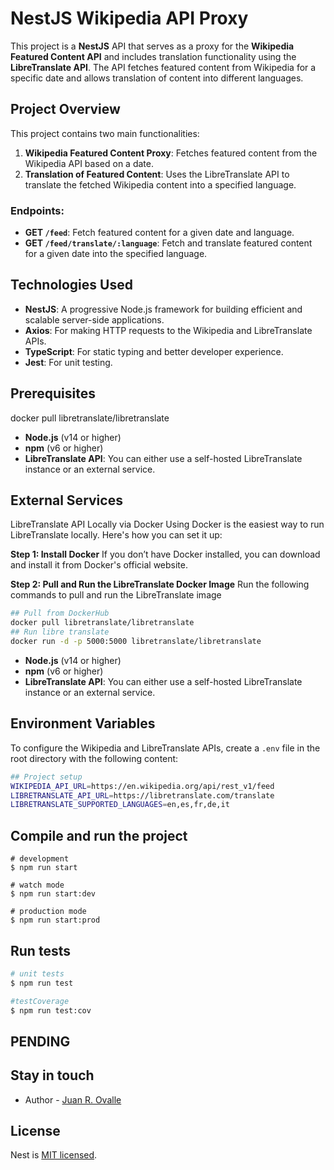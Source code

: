# NestJS Wikipedia API Proxy

This project is a **NestJS** API that serves as a proxy for the **Wikipedia Featured Content API** and includes translation functionality using the **LibreTranslate API**. The API fetches featured content from Wikipedia for a specific date and allows translation of content into different languages.

## Project Overview

This project contains two main functionalities:
1. **Wikipedia Featured Content Proxy**: Fetches featured content from the Wikipedia API based on a date.
2. **Translation of Featured Content**: Uses the LibreTranslate API to translate the fetched Wikipedia content into a specified language.

### Endpoints:

- **GET `/feed`**: Fetch featured content for a given date and language.
- **GET `/feed/translate/:language`**: Fetch and translate featured content for a given date into the specified language.

## Technologies Used

- **NestJS**: A progressive Node.js framework for building efficient and scalable server-side applications.
- **Axios**: For making HTTP requests to the Wikipedia and LibreTranslate APIs.
- **TypeScript**: For static typing and better developer experience.
- **Jest**: For unit testing.

## Prerequisites
docker pull libretranslate/libretranslate
- **Node.js** (v14 or higher)
- **npm** (v6 or higher)
- **LibreTranslate API**: You can either use a self-hosted LibreTranslate instance or an external service.

## External Services
LibreTranslate API Locally via Docker
Using Docker is the easiest way to run LibreTranslate locally. Here's how you can set it up:

**Step 1: Install Docker**
If you don’t have Docker installed, you can download and install it from Docker's official website.

**Step 2: Pull and Run the LibreTranslate Docker Image**
Run the following commands to pull and run the LibreTranslate image
```bash
## Pull from DockerHub
docker pull libretranslate/libretranslate
## Run libre translate
docker run -d -p 5000:5000 libretranslate/libretranslate

```
- **Node.js** (v14 or higher)
- **npm** (v6 or higher)
- **LibreTranslate API**: You can either use a self-hosted LibreTranslate instance or an external service.

## Environment Variables

To configure the Wikipedia and LibreTranslate APIs, create a `.env` file in the root directory with the following content:

```bash
## Project setup
WIKIPEDIA_API_URL=https://en.wikipedia.org/api/rest_v1/feed
LIBRETRANSLATE_API_URL=https://libretranslate.com/translate
LIBRETRANSLATE_SUPPORTED_LANGUAGES=en,es,fr,de,it
```

## Compile and run the project

```
# development
$ npm run start

# watch mode
$ npm run start:dev

# production mode
$ npm run start:prod
```
## Run tests

```bash
# unit tests
$ npm run test

#testCoverage
$ npm run test:cov
```
## PENDING

## Stay in touch

- Author - [Juan R. Ovalle](https://x.com/JuanRovalle)

## License

Nest is [MIT licensed](https://github.com/nestjs/nest/blob/master/LICENSE).
